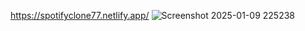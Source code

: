 https://spotifyclone77.netlify.app/
![Screenshot 2025-01-09 225238](https://github.com/user-attachments/assets/9c4a4f1b-a65f-42bd-b8c3-c7a909d17adb)
